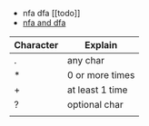 - nfa dfa [[todo]]
- [nfa and dfa](https://www.geeksforgeeks.org/difference-between-dfa-and-nfa/)

| Character | Explain         |
| --------- | --------------- |
| .         | any char        |
| *         | 0 or more times |
| +         | at least 1 time |
| ?         | optional char   |
|           |                 |
